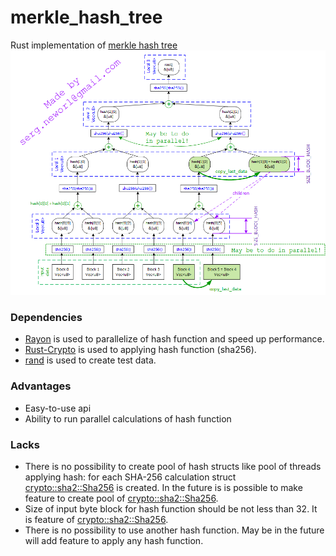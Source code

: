 # merkle_hash_tree
Rust implementation of [merkle hash tree](https://en.wikipedia.org/wiki/Merkle_tree)
![scheme of Merkle hash tree](https://github.com/sergorl/merkle_hash_tree/blob/real_fast/merkle_tree_description.png)


### Dependencies

- [Rayon](https://crates.io/crates/rayon) is used to parallelize of hash function and speed up performance.
- [Rust-Crypto](https://crates.io/crates/rust-crypto) is used to applying hash function (sha256).
- [rand](https://crates.io/crates/rand) is used to create test data.

### Advantages

- Easy-to-use api
- Ability to run parallel calculations of hash function

### Lacks

- There is no possibility to create pool of hash structs like pool of threads applying hash:
for each SHA-256 calculation struct [crypto::sha2::Sha256](https://docs.rs/rust-crypto/0.2.36/crypto/sha2/struct.Sha256.html) is created. In the future is is possible to make feature to create pool of [crypto::sha2::Sha256](https://docs.rs/rust-crypto/0.2.36/crypto/sha2/struct.Sha256.html).
- Size of input byte block for hash function should be not less than 32. It is feature of [crypto::sha2::Sha256](https://docs.rs/rust-crypto/0.2.36/crypto/sha2/struct.Sha256.html).
- There is no possibility to use another hash function. May be in the future will add feature to apply any hash function.
